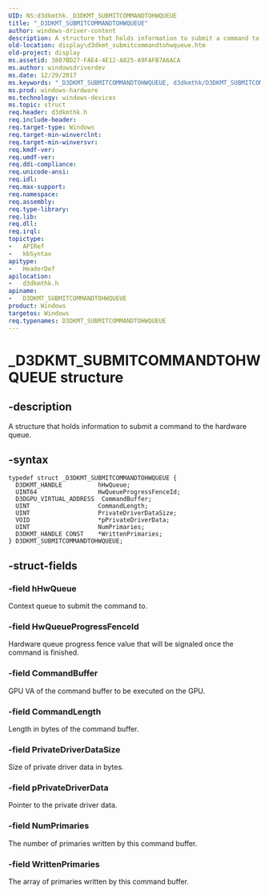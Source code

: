```yaml
---
UID: NS:d3dkmthk._D3DKMT_SUBMITCOMMANDTOHWQUEUE
title: "_D3DKMT_SUBMITCOMMANDTOHWQUEUE"
author: windows-driver-content
description: A structure that holds information to submit a command to the hardware queue.
old-location: display\d3dkmt_submitcommandtohwqueue.htm
old-project: display
ms.assetid: 3807BD27-FAE4-4E12-A825-A9FAFB7A6ACA
ms.author: windowsdriverdev
ms.date: 12/29/2017
ms.keywords: "_D3DKMT_SUBMITCOMMANDTOHWQUEUE, d3dkmthk/D3DKMT_SUBMITCOMMANDTOHWQUEUE, D3DKMT_SUBMITCOMMANDTOHWQUEUE, D3DKMT_SUBMITCOMMANDTOHWQUEUE structure [Display Devices], display.d3dkmt_submitcommandtohwqueue"
ms.prod: windows-hardware
ms.technology: windows-devices
ms.topic: struct
req.header: d3dkmthk.h
req.include-header: 
req.target-type: Windows
req.target-min-winverclnt: 
req.target-min-winversvr: 
req.kmdf-ver: 
req.umdf-ver: 
req.ddi-compliance: 
req.unicode-ansi: 
req.idl: 
req.max-support: 
req.namespace: 
req.assembly: 
req.type-library: 
req.lib: 
req.dll: 
req.irql: 
topictype:
-	APIRef
-	kbSyntax
apitype:
-	HeaderDef
apilocation:
-	d3dkmthk.h
apiname:
-	D3DKMT_SUBMITCOMMANDTOHWQUEUE
product: Windows
targetos: Windows
req.typenames: D3DKMT_SUBMITCOMMANDTOHWQUEUE
---
```


# _D3DKMT_SUBMITCOMMANDTOHWQUEUE structure


## -description


A structure that holds information to submit a command to the hardware queue.


## -syntax


````
typedef struct _D3DKMT_SUBMITCOMMANDTOHWQUEUE {
  D3DKMT_HANDLE          hHwQueue;
  UINT64                 HwQueueProgressFenceId;
  D3DGPU_VIRTUAL_ADDRESS  CommandBuffer;
  UINT                   CommandLength;
  UINT                   PrivateDriverDataSize;
  VOID                   *pPrivateDriverData;
  UINT                   NumPrimaries;
  D3DKMT_HANDLE CONST    *WrittenPrimaries;
} D3DKMT_SUBMITCOMMANDTOHWQUEUE;
````


## -struct-fields




### -field hHwQueue

Context queue to submit the command to.



### -field HwQueueProgressFenceId

Hardware queue progress fence value that will be signaled once the command is finished.


### -field CommandBuffer

GPU VA of the command buffer to be executed on the GPU.



### -field CommandLength

Length in bytes of the command buffer.




### -field PrivateDriverDataSize

Size of private driver data in bytes.




### -field pPrivateDriverData

Pointer to the private driver data.



### -field NumPrimaries

The number of primaries written by this command buffer.



### -field WrittenPrimaries

The array of primaries written by this command buffer.



